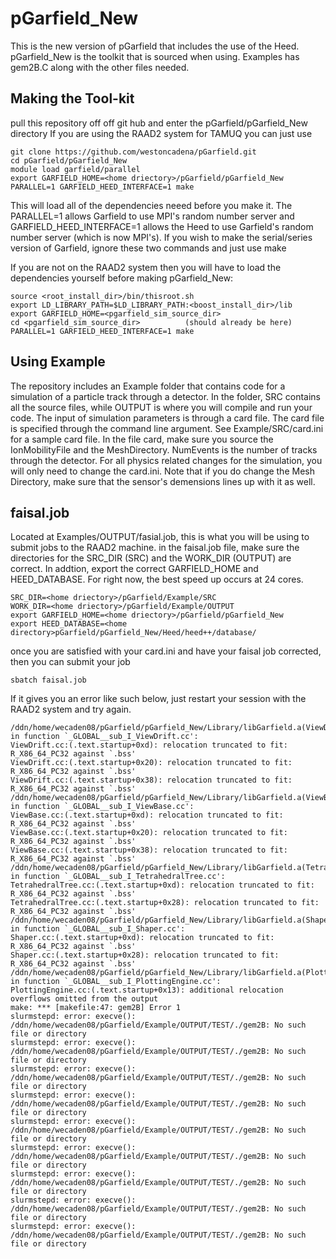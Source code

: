 # pGarfield_New
This is the new version of pGarfield that includes the use of the Heed. pGarfield_New is the toolkit that is sourced when using. Examples has gem2B.C along with the other files needed.

## Making the Tool-kit
pull this repository off off git hub and enter the pGarfield/pGarfield_New directory
If you are using the RAAD2 system for TAMUQ you can just use 
```
git clone https://github.com/westoncadena/pGarfield.git
cd pGarfield/pGarfield_New
module load garfield/parallel
export GARFIELD_HOME=<home driectory>/pGarfield/pGarfield_New
PARALLEL=1 GARFIELD_HEED_INTERFACE=1 make
```
This will load all of the dependencies neeed before you make it. The PARALLEL=1 allows Garfield to use MPI's random number server and GARFIELD_HEED_INTERFACE=1 allows the Heed to use Garfield's random number server (which is now MPI's). If you wish to make the serial/series version of Garfield, ignore these two commands and just use make 

If you are not on the RAAD2 system then you will have to load the dependencies yourself before making pGarfield_New: 
```
source <root_install_dir>/bin/thisroot.sh
export LD_LIBRARY_PATH=$LD_LIBRARY_PATH:<boost_install_dir>/lib
export GARFIELD_HOME=<pgarfield_sim_source_dir>
cd <pgarfield_sim_source_dir>          (should already be here)
PARALLEL=1 GARFIELD_HEED_INTERFACE=1 make
```

## Using Example
The repository includes an Example folder that contains code for a simulation of a particle track through a detector. In the folder, SRC contains all the source files, while OUTPUT is where you will compile and run your code. The input of simulation parameters is through a card file. The card file is specified through the command line argument. See Example/SRC/card.ini for a sample card file. In the file card, make sure you source the IonMobilityFile and the MeshDirectory. NumEvents is the number of tracks through the detector. For all physics related changes for the simulation, you will only need to change the card.ini. Note that if you do change the Mesh Directory, make sure that the sensor's demensions lines up with it as well.

## faisal.job
Located at Examples/OUTPUT/fasial.job, this is what you will be using to submit jobs to the RAAD2 machine. in the faisal.job file, make sure the directories for the SRC_DIR (SRC) and the WORK_DIR (OUTPUT) are correct. In addtion, export the correct GARFIELD_HOME and HEED_DATABASE. For right now, the best speed up occurs at 24 cores.
```
SRC_DIR=<home driectory>/pGarfield/Example/SRC
WORK_DIR=<home driectory>/pGarfield/Example/OUTPUT
export GARFIELD_HOME=<home driectory>/pGarfield/pGarfield_New
export HEED_DATABASE=<home directory>pGarfield/pGarfield_New/Heed/heed++/database/
```
once you are satisfied with your card.ini and have your faisal job corrected, then you can submit your job
```
sbatch faisal.job
```
If it gives you an error like such below, just restart your session with the RAAD2 system and try again.
```
/ddn/home/wecaden08/pGarfield/pGarfield_New/Library/libGarfield.a(ViewDrift.o): in function `_GLOBAL__sub_I_ViewDrift.cc':
ViewDrift.cc:(.text.startup+0xd): relocation truncated to fit: R_X86_64_PC32 against `.bss'
ViewDrift.cc:(.text.startup+0x20): relocation truncated to fit: R_X86_64_PC32 against `.bss'
ViewDrift.cc:(.text.startup+0x38): relocation truncated to fit: R_X86_64_PC32 against `.bss'
/ddn/home/wecaden08/pGarfield/pGarfield_New/Library/libGarfield.a(ViewBase.o): in function `_GLOBAL__sub_I_ViewBase.cc':
ViewBase.cc:(.text.startup+0xd): relocation truncated to fit: R_X86_64_PC32 against `.bss'
ViewBase.cc:(.text.startup+0x20): relocation truncated to fit: R_X86_64_PC32 against `.bss'
ViewBase.cc:(.text.startup+0x38): relocation truncated to fit: R_X86_64_PC32 against `.bss'
/ddn/home/wecaden08/pGarfield/pGarfield_New/Library/libGarfield.a(TetrahedralTree.o): in function `_GLOBAL__sub_I_TetrahedralTree.cc':
TetrahedralTree.cc:(.text.startup+0xd): relocation truncated to fit: R_X86_64_PC32 against `.bss'
TetrahedralTree.cc:(.text.startup+0x28): relocation truncated to fit: R_X86_64_PC32 against `.bss'
/ddn/home/wecaden08/pGarfield/pGarfield_New/Library/libGarfield.a(Shaper.o): in function `_GLOBAL__sub_I_Shaper.cc':
Shaper.cc:(.text.startup+0xd): relocation truncated to fit: R_X86_64_PC32 against `.bss'
Shaper.cc:(.text.startup+0x28): relocation truncated to fit: R_X86_64_PC32 against `.bss'
/ddn/home/wecaden08/pGarfield/pGarfield_New/Library/libGarfield.a(PlottingEngine.o): in function `_GLOBAL__sub_I_PlottingEngine.cc':
PlottingEngine.cc:(.text.startup+0x13): additional relocation overflows omitted from the output
make: *** [makefile:47: gem2B] Error 1
slurmstepd: error: execve(): /ddn/home/wecaden08/pGarfield/Example/OUTPUT/TEST/./gem2B: No such file or directory
slurmstepd: error: execve(): /ddn/home/wecaden08/pGarfield/Example/OUTPUT/TEST/./gem2B: No such file or directory
slurmstepd: error: execve(): /ddn/home/wecaden08/pGarfield/Example/OUTPUT/TEST/./gem2B: No such file or directory
slurmstepd: error: execve(): /ddn/home/wecaden08/pGarfield/Example/OUTPUT/TEST/./gem2B: No such file or directory
slurmstepd: error: execve(): /ddn/home/wecaden08/pGarfield/Example/OUTPUT/TEST/./gem2B: No such file or directory
slurmstepd: error: execve(): /ddn/home/wecaden08/pGarfield/Example/OUTPUT/TEST/./gem2B: No such file or directory
slurmstepd: error: execve(): /ddn/home/wecaden08/pGarfield/Example/OUTPUT/TEST/./gem2B: No such file or directory
slurmstepd: error: execve(): /ddn/home/wecaden08/pGarfield/Example/OUTPUT/TEST/./gem2B: No such file or directory
slurmstepd: error: execve(): /ddn/home/wecaden08/pGarfield/Example/OUTPUT/TEST/./gem2B: No such file or directory
```
